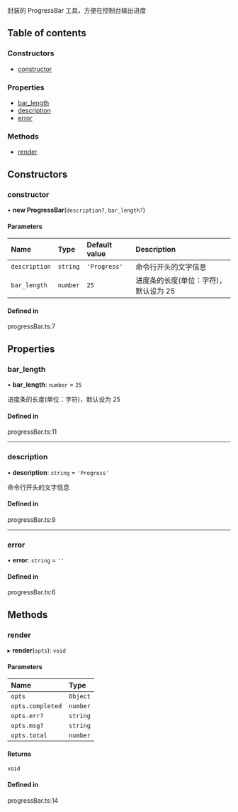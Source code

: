 封装的 ProgressBar 工具，方便在控制台输出进度

## Table of contents

### Constructors

- [constructor](./ProgressBar#constructor)

### Properties

- [bar\_length](./ProgressBar#bar_length)
- [description](./ProgressBar#description)
- [error](./ProgressBar#error)

### Methods

- [render](./ProgressBar#render)

## Constructors

### constructor

• **new ProgressBar**(`description?`, `bar_length?`)

#### Parameters

| Name | Type | Default value | Description |
| :------ | :------ | :------ | :------ |
| `description` | `string` | `'Progress'` | 命令行开头的文字信息 |
| `bar_length` | `number` | `25` | 进度条的长度(单位：字符)，默认设为 25 |

#### Defined in

progressBar.ts:7

## Properties

### bar\_length

• **bar\_length**: `number` = `25`

进度条的长度(单位：字符)，默认设为 25

#### Defined in

progressBar.ts:11

___

### description

• **description**: `string` = `'Progress'`

命令行开头的文字信息

#### Defined in

progressBar.ts:9

___

### error

• **error**: `string` = `''`

#### Defined in

progressBar.ts:6

## Methods

### render

▸ **render**(`opts`): `void`

#### Parameters

| Name | Type |
| :------ | :------ |
| `opts` | `Object` |
| `opts.completed` | `number` |
| `opts.err?` | `string` |
| `opts.msg?` | `string` |
| `opts.total` | `number` |

#### Returns

`void`

#### Defined in

progressBar.ts:14
